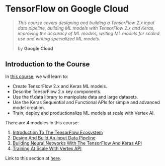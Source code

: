 # TensorFlow on Google Cloud

> *This course covers designing and building a TensorFlow 2.x input data pipeline, building ML models with TensorFlow 2.x and Keras, improving the accuracy of ML models, writing ML models for scaled use and writing specialized ML models.*
>
> by **Google Cloud**

## Introduction to the Course

In [this course](https://www.cloudskillsboost.google/course_templates/12), we will learn to:

* Create TensorFlow 2.x and Keras ML models.
* Describe TensorFlow 2.x key components.
* Use the tf.data library to manipulate data and large datasets.
* Use the Keras Sequential and Functional APIs for simple and advanced model creation.
* Train, deploy and productionalize ML models at scale with Vertex AI.

There are 4 modules in this course:

1. [Introduction To The TensorFlow Ecosystem]()
2. [Design And Build An Input Data Pipeline]()
3. [Building Neural Networks With The TensorFlow And Keras API]()
4. [Training At Scale With Vertex API]()

Link to this section at [here](https://youtu.be/rDxQ849LGGI).

<!-- ## Course Completion -->
<!--  -->
<!-- The summary notes (in PDF) provided by Google Cloud can be accessed [here](). -->
<!-- <br>The slides used in this course can be found [here](https://storage.googleapis.com/qwiklabs-website-us-east1-8d652bde11fb/jqqeewwlp79j44jvwqdy8n5g5x3n?GoogleAccessId=gke-cluster%40qwiklabs-website-prod.iam.gserviceaccount.com&Expires=1656295470&Signature=Td1k7gwLjG3N%2FqQgq8LvEa7YssSA1Pma2BPgTlkdT0qUmY%2BZcvmY4HkxUN7VtCT2BJAVlBmO7m3EGsys4ZlEa7FqfJlXUnZzj8khqnKA%2FxQVOL0Rii9d20eYKDleG4XogS8sJGD3BzQ1%2Bm9svBLeCAYauzCZZDEJghlsZJosKyB33Uf3Kc8FlodbMMd6EeJI0KUzxW96jd%2BCz1FosP%2Bt3kwQ8bNwaF7DN2ztOvMv6ThSSOHvKkxYjjpnZkh5AxqWCBgXuGTrhAlRgMAUT%2FrPfj306HuaEGwDar8pqxSSQcpjTG3xqbIahNEpuSWN37GnCCdHhb1aplJwaSSLi6TZQQ%3D%3D&response-content-disposition=inline%3B+filename%3D%22slides.pdf.en%22%3B+filename%2A%3DUTF-8%27%27slides.pdf.en&response-content-type=application%2Fpdf). -->